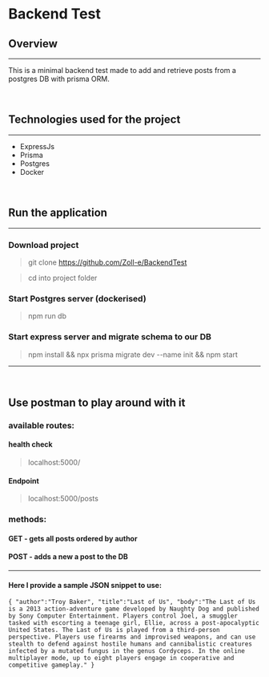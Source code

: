 # Backend Test

## Overview

---

This is a minimal backend test made to add and retrieve posts from a postgres DB with prisma ORM.

&nbsp;
## Technologies used for the project

---

- ExpressJs
- Prisma
- Postgres
- Docker

&nbsp;
## Run the application

---

### Download project
> git clone https://github.com/Zoll-e/BackendTest

> cd into project folder

### Start Postgres server (dockerised)
>npm run db


### Start express server and migrate schema to our DB
> npm install && npx prisma migrate dev --name init && npm start

---
&nbsp;

## Use postman to play around with it

### available routes:
#### health check
>localhost:5000/ 
#### Endpoint

>localhost:5000/posts
### methods:
#### GET - gets all posts ordered by author
#### POST - adds a new a post to the DB

---
#### Here I provide a sample JSON snippet to use:
`{ "author":"Troy Baker", "title":"Last of Us", "body":"The Last of Us is a 2013 action-adventure game developed by Naughty Dog and published by Sony Computer Entertainment. Players control Joel, a smuggler tasked with escorting a teenage girl, Ellie, across a post-apocalyptic United States. The Last of Us is played from a third-person perspective. Players use firearms and improvised weapons, and can use stealth to defend against hostile humans and cannibalistic creatures infected by a mutated fungus in the genus Cordyceps. In the online multiplayer mode, up to eight players engage in cooperative and competitive gameplay." } `

